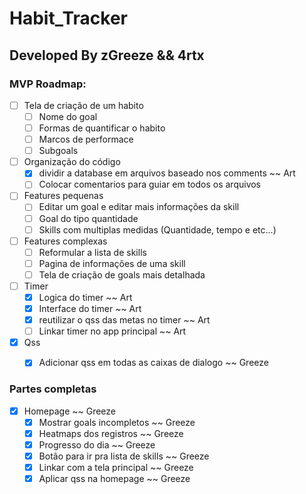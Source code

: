 # Habit_Tracker

## Developed By zGreeze && 4rtx
### MVP Roadmap:

- [ ] Tela de criação de um habito
	- [ ] Nome do goal
	- [ ] Formas de quantificar o habito
	- [ ] Marcos de performace
	- [ ] Subgoals

- [ ] Organização do código
	- [X]  dividir a database em arquivos baseado nos comments ~~ Art
	- [ ] Colocar comentarios para guiar em todos os arquivos

- [ ] Features pequenas
	- [ ]  Editar um goal e editar mais informações da skill
	- [ ] Goal do tipo quantidade
	- [ ] Skills com multiplas medidas (Quantidade, tempo e etc...)

- [ ] Features complexas
	- [ ] Reformular a lista de skills
	- [ ] Pagina de informações de uma skill
	- [ ] Tela de criação de goals mais detalhada

- [ ] Timer
	- [x] Logica do timer ~~ Art
	- [x] Interface do timer ~~ Art
	- [x]  reutilizar o qss das metas no timer ~~ Art
	- [ ]  Linkar timer no app principal ~~ Art

- [x] Qss
	- [X]  Adicionar qss em todas as caixas de dialogo ~~ Greeze


### Partes completas
- [x] Homepage ~~ Greeze
	- [x] Mostrar goals incompletos ~~ Greeze
	- [x] Heatmaps dos registros ~~ Greeze
	- [x] Progresso do dia ~~ Greeze
	- [x] Botão para ir pra lista de skills ~~ Greeze
	- [x] Linkar com a tela principal ~~ Greeze
	- [x] Aplicar qss na homepage ~~ Greeze
